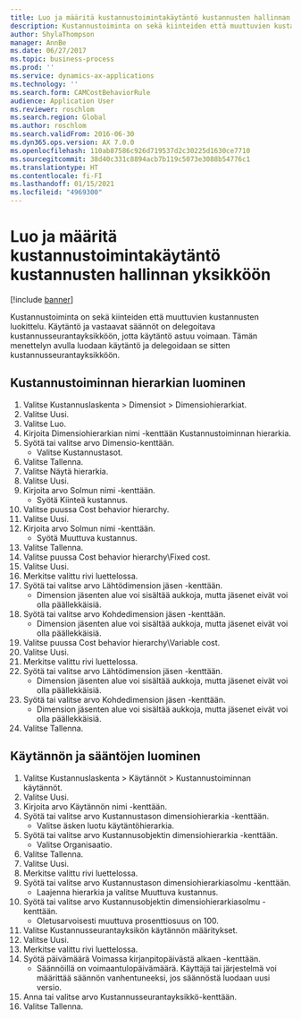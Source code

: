 ```yaml
---
title: Luo ja määritä kustannustoimintakäytäntö kustannusten hallinnan yksikköön
description: Kustannustoiminta on sekä kiinteiden että muuttuvien kustannusten luokittelu.
author: ShylaThompson
manager: AnnBe
ms.date: 06/27/2017
ms.topic: business-process
ms.prod: ''
ms.service: dynamics-ax-applications
ms.technology: ''
ms.search.form: CAMCostBehaviorRule
audience: Application User
ms.reviewer: roschlom
ms.search.region: Global
ms.author: roschlom
ms.search.validFrom: 2016-06-30
ms.dyn365.ops.version: AX 7.0.0
ms.openlocfilehash: 110ab87586c926d719537d2c30225d1630ce7710
ms.sourcegitcommit: 38d40c331c8894acb7b119c5073e3088b54776c1
ms.translationtype: HT
ms.contentlocale: fi-FI
ms.lasthandoff: 01/15/2021
ms.locfileid: "4969300"
---
```

# <a name="create-and-assign-a-cost-behavior-policy-to-a-cost-control-unit"></a>Luo ja määritä kustannustoimintakäytäntö kustannusten hallinnan yksikköön

[!include [banner](../../includes/banner.md)]

Kustannustoiminta on sekä kiinteiden että muuttuvien kustannusten luokittelu. Käytäntö ja vastaavat säännöt on delegoitava kustannusseurantayksikköön, jotta käytäntö astuu voimaan. Tämän menettelyn avulla luodaan käytäntö ja delegoidaan se sitten kustannusseurantayksikköön.


## <a name="create-a-cost-behavior-hierarchy"></a>Kustannustoiminnan hierarkian luominen
1. Valitse Kustannuslaskenta > Dimensiot > Dimensiohierarkiat.
2. Valitse Uusi.
3. Valitse Luo.
4. Kirjoita Dimensiohierarkian nimi -kenttään Kustannustoiminnan hierarkia.
5. Syötä tai valitse arvo Dimensio-kenttään.
    * Valitse Kustannustasot.  
6. Valitse Tallenna.
7. Valitse Näytä hierarkia.
8. Valitse Uusi.
9. Kirjoita arvo Solmun nimi -kenttään.
    * Syötä Kiinteä kustannus.  
10. Valitse puussa Cost behavior hierarchy.
11. Valitse Uusi.
12. Kirjoita arvo Solmun nimi -kenttään.
    * Syötä Muuttuva kustannus.  
13. Valitse Tallenna.
14. Valitse puussa Cost behavior hierarchy\Fixed cost.
15. Valitse Uusi.
16. Merkitse valittu rivi luettelossa.
17. Syötä tai valitse arvo Lähtödimension jäsen -kenttään.
    * Dimension jäsenten alue voi sisältää aukkoja, mutta jäsenet eivät voi olla päällekkäisiä.  
18. Syötä tai valitse arvo Kohdedimension jäsen -kenttään.
    * Dimension jäsenten alue voi sisältää aukkoja, mutta jäsenet eivät voi olla päällekkäisiä.  
19. Valitse puussa Cost behavior hierarchy\Variable cost.
20. Valitse Uusi.
21. Merkitse valittu rivi luettelossa.
22. Syötä tai valitse arvo Lähtödimension jäsen -kenttään.
    * Dimension jäsenten alue voi sisältää aukkoja, mutta jäsenet eivät voi olla päällekkäisiä.  
23. Syötä tai valitse arvo Kohdedimension jäsen -kenttään.
    * Dimension jäsenten alue voi sisältää aukkoja, mutta jäsenet eivät voi olla päällekkäisiä.  
24. Valitse Tallenna.

## <a name="create-the-policy-and-rules"></a>Käytännön ja sääntöjen luominen
1. Valitse Kustannuslaskenta > Käytännöt > Kustannustoiminnan käytännöt.
2. Valitse Uusi.
3. Kirjoita arvo Käytännön nimi -kenttään.
4. Syötä tai valitse arvo Kustannustason dimensiohierarkia -kenttään.
    * Valitse äsken luotu käytäntöhierarkia.  
5. Syötä tai valitse arvo Kustannusobjektin dimensiohierarkia -kenttään.
    * Valitse Organisaatio.  
6. Valitse Tallenna.
7. Valitse Uusi.
8. Merkitse valittu rivi luettelossa.
9. Syötä tai valitse arvo Kustannustason dimensiohierarkiasolmu -kenttään.
    * Laajenna hierarkia ja valitse Muuttuva kustannus.  
10. Syötä tai valitse arvo Kustannusobjektin dimensiohierarkiasolmu -kenttään.
    * Oletusarvoisesti muuttuva prosenttiosuus on 100.  
11. Valitse Kustannusseurantayksikön käytännön määritykset.
12. Valitse Uusi.
13. Merkitse valittu rivi luettelossa.
14. Syötä päivämäärä Voimassa kirjanpitopäivästä alkaen -kenttään.
    * Säännöillä on voimaantulopäivämäärä. Käyttäjä tai järjestelmä voi määrittää säännön vanhentuneeksi, jos säännöstä luodaan uusi versio.  
15. Anna tai valitse arvo Kustannusseurantayksikkö-kenttään.
16. Valitse Tallenna.

